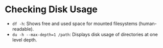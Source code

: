# Checking Disk Usage

- `df -h`: Shows free and used space for mounted filesystems (human-readable).
- `du -h --max-depth=1 /path`: Displays disk usage of directories at one level depth.
